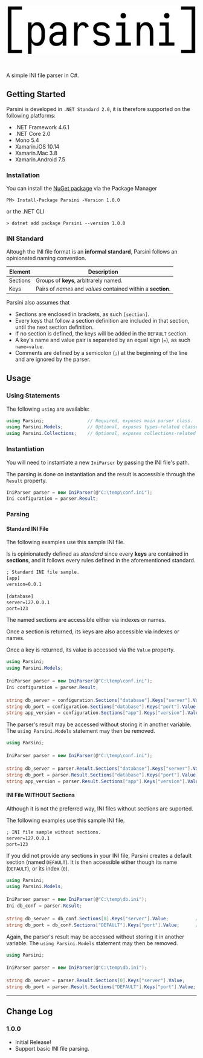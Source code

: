 
<p align="center">
  <img src="Assets/parsini_white.png">
</p>
<br/>

A simple INI file parser in C#.

## Getting Started

Parsini is developed in `.NET Standard 2.0`, it is therefore supported on the following platforms:
- .NET Framework 4.6.1
- .NET Core 2.0
- Mono 5.4
- Xamarin.iOS 10.14
- Xamarin.Mac 3.8
- Xamarin.Android 7.5

### Installation
You can install the [NuGet package](https://www.nuget.org/packages/Parsini) via the Package Manager
```
PM> Install-Package Parsini -Version 1.0.0
```
or the .NET CLI
```
> dotnet add package Parsini --version 1.0.0
```

### INI Standard

Altough the INI file format is an **informal standard**, Parsini follows an opinionated naming convention.

|Element|Description|
|-------|-----------|
|Sections|Groups of **keys**, arbitrarely named.|
|Keys|Pairs of *names* and *values* contained within a **section**.


Parsini also assumes that 
- Sections are enclosed in brackets, as such `[section]`.
- Every keys that follow a section definition are included in that section, until the next section definition.
- If no section is defined, the keys will be added in the `DEFAULT` section.
- A key's name and value pair is separeted by an equal sign (`=`), as such `name=value`.
- Comments are defined by a semicolon (`;`) at the beginning of the line and are ignored by the parser.

## Usage

### Using Statements
The following `using` are available:
```csharp
using Parsini;                // Required, exposes main parser class.
using Parsini.Models;         // Optional, exposes types-related classes, useful for storing result in variables.
using Parsini.Collections;    // Optional, exposes collections-related classes, useful for storing result in variables.
```

### Instantiation

You will need to instantiate a new `IniParser` by passing the INI file's path.  

The parsing is done on instantiation and the result is accessible through the `Result` property.

```csharp
IniParser parser = new IniParser(@"C:\temp\conf.ini");
Ini configuration = parser.Result;
```

### Parsing

#### Standard INI File
The following examples use this sample INI file.  

Is is opinionatedly defined as *standard* since every **keys** are contained in **sections**, and it follows every rules defined in the aforementioned standard.

```
; Standard INI file sample.
[app]
version=0.0.1

[database]
server=127.0.0.1
port=123
```

The named sections are accessible either via indexes or names.

Once a section is returned, its keys are also accessible via indexes or names.

Once a key is returned, its value is accessed via the `Value` property.

```csharp
using Parsini;
using Parsini.Models;

IniParser parser = new IniParser(@"C:\temp\conf.ini");
Ini configuration = parser.Result;

string db_server = configuration.Sections["database"].Keys["server"].Value;
string db_port = configuration.Sections["database"].Keys["port"].Value;
string app_version = configuration.Sections["app"].Keys["version"].Value;
```

The parser's result may be accessed without storing it in another variable.  The `using Parsini.Models` statement may then be removed.
```csharp
using Parsini;

IniParser parser = new IniParser(@"C:\temp\conf.ini");

string db_server = parser.Result.Sections["database"].Keys["server"].Value;
string db_port = parser.Result.Sections["database"].Keys["port"].Value;
string app_version = parser.Result.Sections["app"].Keys["version"].Value;
```

#### INI File WITHOUT Sections
Although it is not the preferred way, INI files without sections are suported.

The following examples use this sample INI file.
```
; INI file sample without sections.
server=127.0.0.1
port=123
```

If you did not provide any sections in your INI file, Parsini creates a default section (named `DEFAULT`).  It is then accessible either though its name (`DEFAULT`), or its index (`0`).

```csharp
using Parsini;
using Parsini.Models;

IniParser parser = new IniParser(@"C:\temp\db.ini");
Ini db_conf = parser.Result;

string db_server = db_conf.Sections[0].Keys["server"].Value;          // Via index
string db_port = db_conf.Sections["DEFAULT"].Keys["port"].Value;      // Via name
```

Again, the parser's result may be accessed without storing it in another variable.  The `using Parsini.Models` statement may then be removed.
```csharp
using Parsini;

IniParser parser = new IniParser(@"C:\temp\db.ini");

string db_server = parser.Result.Sections[0].Keys["server"].Value;          // Via index
string db_port = parser.Result.Sections["DEFAULT"].Keys["port"].Value;      // Via name
```

---

## Change Log
### 1.0.0
- Initial Release!
- Support basic INI file parsing.
